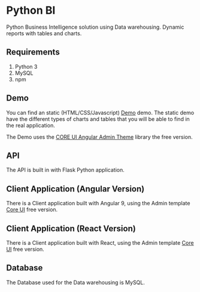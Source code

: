 # Python BI

Python Business Intelligence solution using Data warehousing. Dynamic reports with tables and charts.

## Requirements

1. Python 3
2. MySQL
3. npm

## Demo

You can find an static (HTML/CSS/Javascript) [Demo](https://andygarcia86.github.io/python-bi/) demo. The static demo have the different types of charts and tables that you will be able to find in the real application.

The Demo uses the [CORE UI Angular Admin Theme](https://coreui.io/admin-templates/angular/?affChecked=1) library the free version.

## API

The API is built in with Flask Python application.

## Client Application (Angular Version)

There is a Client application built with Angular 9, using the Admin template [Core UI](https://coreui.io/angular/) free version.

## Client Application (React Version)

There is a Client application built with React, using the Admin template [Core UI](https://coreui.io/react/) free version.

## Database

The Database used for the Data warehousing is MySQL.
